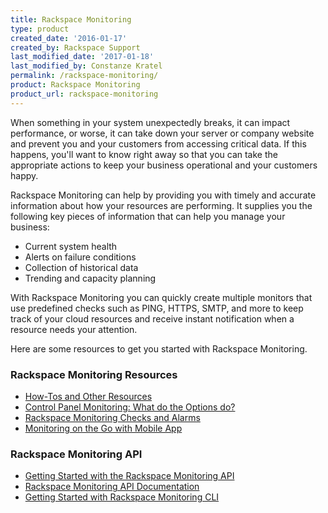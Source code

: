 ```yaml
---
title: Rackspace Monitoring
type: product
created_date: '2016-01-17'
created_by: Rackspace Support
last_modified_date: '2017-01-18'
last_modified_by: Constanze Kratel
permalink: /rackspace-monitoring/
product: Rackspace Monitoring
product_url: rackspace-monitoring
---
```


When something in your system unexpectedly breaks, it can impact performance, or worse, it can take down your server or company website and prevent you and your customers from accessing critical data. If this happens, you'll want to know right away so that you can take the appropriate actions to keep your business operational and your customers happy.

Rackspace Monitoring can help by providing you with timely and accurate information about how your resources are performing. It supplies you the following key pieces of information that can help you manage your business:

- Current system health
- Alerts on failure conditions
- Collection of historical data
- Trending and capacity planning

With Rackspace Monitoring you can quickly create multiple monitors that use predefined checks such as PING, HTTPS, SMTP, and more to keep track of your cloud resources and receive instant notification when a resource needs your attention.

Here are some resources to get you started with Rackspace Monitoring.

###  Rackspace Monitoring Resources

- [How-Tos and Other Resources](/how-to/rackspace-monitoring-how-tos-and-other-resources)
- [Control Panel Monitoring: What do the Options do?](/how-to/available-checks-for-rackspace-monitoring)
- [Rackspace Monitoring Checks and Alarms](/how-to/rackspace-monitoring-checks-and-alarms)
- [Monitoring on the Go with Mobile App](/how-to/introducing-rackspace-monitoring-on-mobile-devices)

###  Rackspace Monitoring API

- [Getting Started with the Rackspace Monitoring API](https://developer.rackspace.com/docs/rackspace-monitoring/v1/getting-started/)
- [Rackspace Monitoring API Documentation](https://developer.rackspace.com/docs/rackspace-monitoring/v1/)
- [Getting Started with Rackspace Monitoring CLI](/how-to/getting-started-with-rackspace-monitoring-cli)

